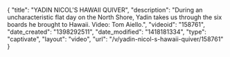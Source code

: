 {
    "title": "YADIN NICOL'S HAWAII QUIVER",
    "description": "During an uncharacteristic flat day on the North Shore, Yadin takes us through the six boards he brought to Hawaii. Video: Tom Aiello.",
    "videoid": "158761",
    "date_created": "1398292511",
    "date_modified": "1418181334",
    "type": "captivate",
    "layout": "video",
    "url": "\/v\/yadin-nicol-s-hawaii-quiver\/158761"
}
